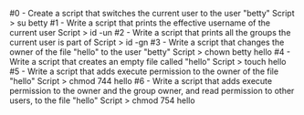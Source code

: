#0 - Create a script that switches the current user to the user "betty"
	Script > su betty
#1 - Write a script that prints the effective username of the current user
	Script > id -un
#2 - Write a script that prints all the groups the current user is part of
	Script > id -gn
#3 - Write a script that changes the owner of the file "hello" to the user "betty"
	Script > chown betty hello
#4 - Write a script that creates an empty file called "hello"
	Script > touch hello
#5 - Write a script that adds execute permission to the owner of the file "hello"
	Script > chmod 744 hello
#6 - Write a script that adds execute permission to the owner and the group owner, and read permission to other users, to the file "hello"
	Script > chmod 754 hello
